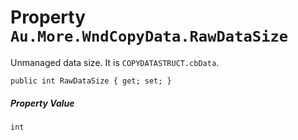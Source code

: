 # Property `Au.More.WndCopyData.RawDataSize`

Unmanaged data size. It is `COPYDATASTRUCT.cbData`.

```
public int RawDataSize { get; set; }
```

##### Property Value

`int`